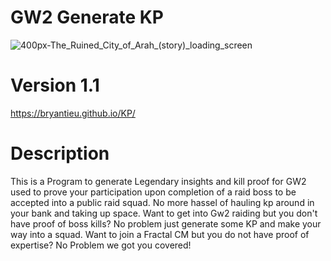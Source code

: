 # GW2 Generate KP

![400px-The_Ruined_City_of_Arah_(story)_loading_screen](https://user-images.githubusercontent.com/57275830/179501597-dac3d971-c48e-4d3c-a157-6a7f9259a702.jpg)

# Version 1.1
https://bryantieu.github.io/KP/

# Description
This is a Program to generate Legendary insights and kill proof for GW2 used to prove your participation upon completion of a raid boss to be accepted into a public raid squad. No more hassel of hauling kp around in your bank and taking up space. Want to get into Gw2 raiding but you don't have proof of boss kills? No problem just generate some KP and make your way into a squad. Want to join a Fractal CM but you do not have proof of expertise? No Problem we got you covered!
